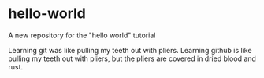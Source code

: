 # hello-world
A new repository for the "hello world" tutorial

Learning git was like pulling my teeth out with pliers. Learning github is like pulling my teeth out with pliers, but the pliers are covered in dried blood and rust.
